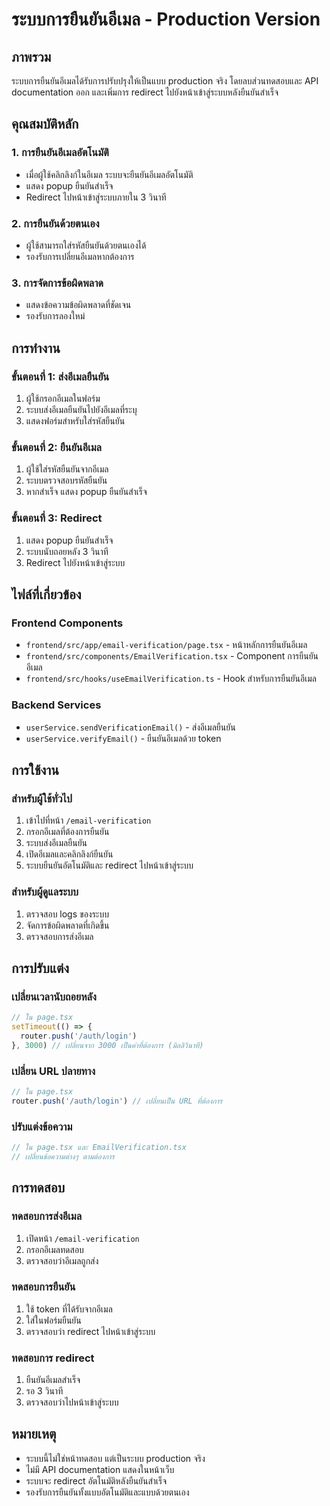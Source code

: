 # ระบบการยืนยันอีเมล - Production Version

## ภาพรวม

ระบบการยืนยันอีเมลได้รับการปรับปรุงให้เป็นแบบ production จริง โดยลบส่วนทดสอบและ API documentation ออก และเพิ่มการ redirect ไปยังหน้าเข้าสู่ระบบหลังยืนยันสำเร็จ

## คุณสมบัติหลัก

### 1. **การยืนยันอีเมลอัตโนมัติ**
- เมื่อผู้ใช้คลิกลิงก์ในอีเมล ระบบจะยืนยันอีเมลอัตโนมัติ
- แสดง popup ยืนยันสำเร็จ
- Redirect ไปหน้าเข้าสู่ระบบภายใน 3 วินาที

### 2. **การยืนยันด้วยตนเอง**
- ผู้ใช้สามารถใส่รหัสยืนยันด้วยตนเองได้
- รองรับการเปลี่ยนอีเมลหากต้องการ

### 3. **การจัดการข้อผิดพลาด**
- แสดงข้อความข้อผิดพลาดที่ชัดเจน
- รองรับการลองใหม่

## การทำงาน

### ขั้นตอนที่ 1: ส่งอีเมลยืนยัน
1. ผู้ใช้กรอกอีเมลในฟอร์ม
2. ระบบส่งอีเมลยืนยันไปยังอีเมลที่ระบุ
3. แสดงฟอร์มสำหรับใส่รหัสยืนยัน

### ขั้นตอนที่ 2: ยืนยันอีเมล
1. ผู้ใช้ใส่รหัสยืนยันจากอีเมล
2. ระบบตรวจสอบรหัสยืนยัน
3. หากสำเร็จ แสดง popup ยืนยันสำเร็จ

### ขั้นตอนที่ 3: Redirect
1. แสดง popup ยืนยันสำเร็จ
2. ระบบนับถอยหลัง 3 วินาที
3. Redirect ไปยังหน้าเข้าสู่ระบบ

## ไฟล์ที่เกี่ยวข้อง

### Frontend Components
- `frontend/src/app/email-verification/page.tsx` - หน้าหลักการยืนยันอีเมล
- `frontend/src/components/EmailVerification.tsx` - Component การยืนยันอีเมล
- `frontend/src/hooks/useEmailVerification.ts` - Hook สำหรับการยืนยันอีเมล

### Backend Services
- `userService.sendVerificationEmail()` - ส่งอีเมลยืนยัน
- `userService.verifyEmail()` - ยืนยันอีเมลด้วย token

## การใช้งาน

### สำหรับผู้ใช้ทั่วไป
1. เข้าไปที่หน้า `/email-verification`
2. กรอกอีเมลที่ต้องการยืนยัน
3. ระบบส่งอีเมลยืนยัน
4. เปิดอีเมลและคลิกลิงก์ยืนยัน
5. ระบบยืนยันอัตโนมัติและ redirect ไปหน้าเข้าสู่ระบบ

### สำหรับผู้ดูแลระบบ
1. ตรวจสอบ logs ของระบบ
2. จัดการข้อผิดพลาดที่เกิดขึ้น
3. ตรวจสอบการส่งอีเมล

## การปรับแต่ง

### เปลี่ยนเวลานับถอยหลัง
```typescript
// ใน page.tsx
setTimeout(() => {
  router.push('/auth/login')
}, 3000) // เปลี่ยนจาก 3000 เป็นค่าที่ต้องการ (มิลลิวินาที)
```

### เปลี่ยน URL ปลายทาง
```typescript
// ใน page.tsx
router.push('/auth/login') // เปลี่ยนเป็น URL ที่ต้องการ
```

### ปรับแต่งข้อความ
```typescript
// ใน page.tsx และ EmailVerification.tsx
// เปลี่ยนข้อความต่างๆ ตามต้องการ
```

## การทดสอบ

### ทดสอบการส่งอีเมล
1. เปิดหน้า `/email-verification`
2. กรอกอีเมลทดสอบ
3. ตรวจสอบว่าอีเมลถูกส่ง

### ทดสอบการยืนยัน
1. ใช้ token ที่ได้รับจากอีเมล
2. ใส่ในฟอร์มยืนยัน
3. ตรวจสอบว่า redirect ไปหน้าเข้าสู่ระบบ

### ทดสอบการ redirect
1. ยืนยันอีเมลสำเร็จ
2. รอ 3 วินาที
3. ตรวจสอบว่าไปหน้าเข้าสู่ระบบ

## หมายเหตุ

- ระบบนี้ไม่ใช่หน้าทดสอบ แต่เป็นระบบ production จริง
- ไม่มี API documentation แสดงในหน้าเว็บ
- ระบบจะ redirect อัตโนมัติหลังยืนยันสำเร็จ
- รองรับการยืนยันทั้งแบบอัตโนมัติและแบบด้วยตนเอง

